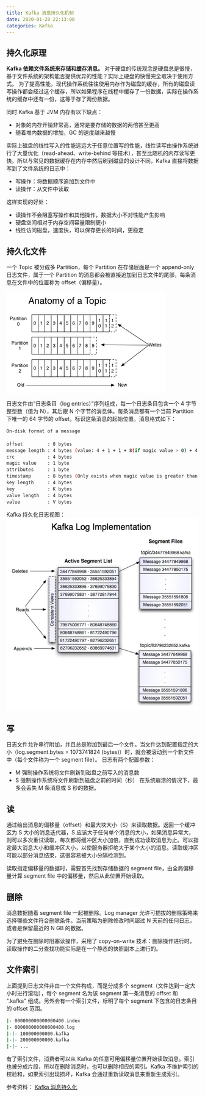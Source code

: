 ```yaml
---
title: Kafka 消息持久化机制
date: 2020-01-28 22:13:00
categories: Kafka
---
```

## 持久化原理
**Kafka 依赖文件系统来存储和缓存消息。**
对于硬盘的传统观念是硬盘总是很慢，基于文件系统的架构能否提供优异的性能？实际上硬盘的快慢完全取决于使用方式。
为了提高性能，现代操作系统往往使用内存作为磁盘的缓存，所有的磁盘读写操作都会经过这个缓存，所以如果程序在线程中缓存了一份数据，实际在操作系统的缓存中还有一份，这等于存了两份数据。

同时 Kafka 基于 JVM 内存有以下缺点：
* 对象的内存开销非常高，通常是要存储的数据的两倍甚至更高
* 随着堆内数据的增加，GC 的速度越来越慢

实际上磁盘的线性写入的性能远远大于任意位置写的性能，线性读写由操作系统进行了大量优化（read-ahead、write-behind 等技术），甚至比随机的内存读写更快。所以与常见的数据缓存在内存中然后刷到磁盘的设计不同，Kafka 直接将数据写到了文件系统的日志中：
* 写操作：将数据顺序追加到文件中
* 读操作：从文件中读取

这样实现的好处：
* 读操作不会阻塞写操作和其他操作，数据大小不对性能产生影响
* 硬盘空间相对于内存空间容量限制更小
* 线性访问磁盘，速度快，可以保存更长的时间，更稳定

## 持久化文件
一个 Topic 被分成多 Partition，每个 Partition 在存储层面是一个 append-only 日志文件，属于一个 Partition 的消息都会被直接追加到日志文件的尾部，每条消息在文件中的位置称为 offset（偏移量）。

![Kafka日志文件](/images/kafka/Kafka日志文件.webp)

日志文件由“日志条目（log entries）”序列组成，每一个日志条目包含一个 4 字节整型数（值为 N），其后跟 N 个字节的消息体。每条消息都有一个当前 Partition 下唯一的 64 字节的 offset，标识这条消息的起始位置。消息格式如下：
```bash
On-disk format of a message

offset         : 8 bytes 
message length : 4 bytes (value: 4 + 1 + 1 + 8(if magic value > 0) + 4 + K + 4 + V)
crc            : 4 bytes
magic value    : 1 byte
attributes     : 1 byte
timestamp      : 8 bytes (Only exists when magic value is greater than zero)
key length     : 4 bytes
key            : K bytes
value length   : 4 bytes
value          : V bytes
```

Kafka 持久化日志视图：
![Kafka持久化日志视图](/images/kafka/Kafka持久化日志视图.webp)

## 写
日志文件允许串行附加，并且总是附加到最后一个文件。当文件达到配置指定的大小（log.segment.bytes = 1073741824 (bytes)）时，就会被滚动到一个新文件中（每个文件称为一个 segment file）。
日志有两个配置参数：
* M 强制操作系统将文件刷新到磁盘之前写入的消息数
* S 强制操作系统将文件刷新到磁盘之前的时间（秒）
在系统崩溃的情况下，最多会丢失 M 条消息或 S 秒的数据。

## 读
通过给出消息的偏移量（offset）和最大块大小（S）来读取数据。返回一个缓冲区为 S 大小的消息迭代器，S 应该大于任何单个消息的大小，如果消息异常大，则可以多次重试读取，每次都将缓冲区大小加倍，直到成功读取消息为止。可以指定最大消息大小和缓冲区大小，以使服务器拒绝大于某个大小的消息。读取缓冲区可能以部分消息结束，这很容易被大小分隔检测到。

读取指定偏移量的数据时，需要首先找到存储数据的 segment file，由全局偏移量计算 segment file 中的偏移量，然后从此位置开始读取。

## 删除
消息数据随着 segment file 一起被删除。Log manager 允许可插拔的删除策略来选择哪些文件符合删除条件。当前策略为删除修改时间超过 N 天前的任何日志，或者是保留最近的 N GB 的数据。

为了避免在删除时阻塞读操作，采用了 copy-on-write 技术：删除操作进行时，读取操作的二分查找功能实际是在一个静态的快照副本上进行的。

## 文件索引
上面提到日志文件非由一个文件构成，而是分成多个 segment（文件达到一定大小时进行滚动），每个 segment 名为该 segment 第一条消息的 offset 和 ".kafka" 组成。另外会有一个索引文件，标明了每个 segment 下包含的日志条目的 offset 范围。

```bash
|- 000000000000000400.index
|- 000000000000000400.log
|-|- 100000000000.kafka
|-|- 200000000000.kafka
|-|- ...
```
有了索引文件，消费者可以从 Kafka 的任意可用偏移量位置开始读取消息。索引也被分成片段，所以在删除消息时，也可以删除相应的索引。Kafka 不维护索引的校验和，如果索引出现损坏，Kafka 会通过重新读取消息来重新生成索引。


参考资料：
[Kafka 消息持久化](https://www.jianshu.com/p/8a4154780204)

